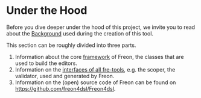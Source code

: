 # Under the Hood

Before you dive deeper under the hood of this project, we invite you to read about the
[Background](/Background) used during the creation of this tool.

This section can be roughly divided into three parts.

1. Information about the core [framework](/Documentation/Under_the_Hood/Editor_Framework) of Freon, the classes that
   are used to build the editors.
2. Information on the [interfaces of all fre-tools](/Documentation/Under_the_Hood/FreTool_Interfaces), e.g. the scoper, the validator,
   used and generated by Freon.
3. Information on the (open) source code of Freon can
   be found on <a href="https://github.com/freon4dsl/Freon4dsl" target="_blank">https://github.com/freon4dsl/Freon4dsl</a>.

